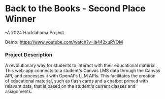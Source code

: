 # Back to the Books - Second Place Winner
-A 2024 Hacklahoma Project

Demo: https://www.youtube.com/watch?v=ia442xuRYOM

### Project Description
A revolutionary way for students to interact with their educational material. This web-app connects to a student's Canvas LMS data through the Canvas API, and processes it with OpenAI's LLM APIs. This facilitates the creation of educational material, such as flash cards and a chatbot primed with relavant data, that is based on the student's current classes and assignments.


